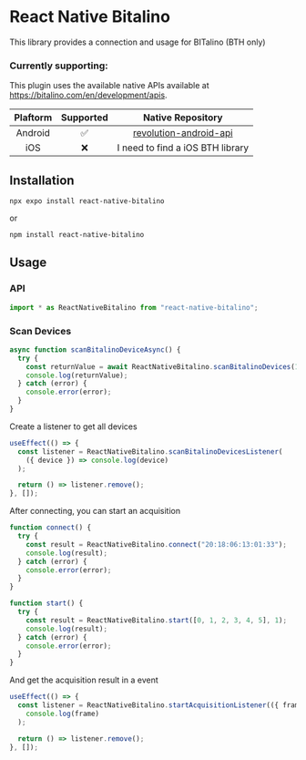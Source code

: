 # React Native Bitalino

This library provides a connection and usage for BITalino (BTH only)

### Currently supporting:

This plugin uses the available native APIs available at https://bitalino.com/en/development/apis.

| Plaftorm | Supported |                                 Native Repository                                 |
| :------: | :-------: | :-------------------------------------------------------------------------------: |
| Android  |    ✅     | [revolution-android-api](https://github.com/BITalinoWorld/revolution-android-api) |
|   iOS    |    ❌     |                         I need to find a iOS BTH library                          |

## Installation

    npx expo install react-native-bitalino

or

    npm install react-native-bitalino

## Usage

### API

```typescript
import * as ReactNativeBitalino from "react-native-bitalino";
```

### Scan Devices

```typescript
async function scanBitalinoDeviceAsync() {
  try {
    const returnValue = await ReactNativeBitalino.scanBitalinoDevices(10000);
    console.log(returnValue);
  } catch (error) {
    console.error(error);
  }
}
```

Create a listener to get all devices

```typescript
useEffect(() => {
  const listener = ReactNativeBitalino.scanBitalinoDevicesListener(
    ({ device }) => console.log(device)
  );

  return () => listener.remove();
}, []);
```

After connecting, you can start an acquisition

```typescript
function connect() {
  try {
    const result = ReactNativeBitalino.connect("20:18:06:13:01:33");
    console.log(result);
  } catch (error) {
    console.error(error);
  }
}

function start() {
  try {
    const result = ReactNativeBitalino.start([0, 1, 2, 3, 4, 5], 1);
    console.log(result);
  } catch (error) {
    console.error(error);
  }
}
```

And get the acquisition result in a event

```typescript
useEffect(() => {
  const listener = ReactNativeBitalino.startAcquisitionListener(({ frame }) =>
    console.log(frame)
  );

  return () => listener.remove();
}, []);
```
